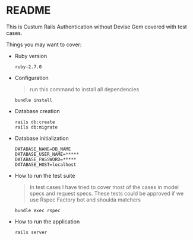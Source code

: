 # README

This is Custum Rails Authentication without Devise Gem covered with test cases.

Things you may want to cover:

* Ruby version

    ```ruby-2.7.0```

* Configuration
   
   > run this command to install all dependencies
   
   ```bundle install```

* Database creation
    
    ```
    rails db:create
    rails db:migrate
  ```

* Database initialization  
  ```
  DATABASE_NANE=DB_NAME
  DATABASE_USER_NAME=*****
  DATABASE_PASSWORD=*****
  DATABASE_HOST=localhost

* How to run the test suite
    >In test cases I have tried to cover most of the cases in model specs and request specs. These tests could be approved if we use Rspec Factory bot and shoulda matchers

  ```bundle exec rspec```
  
 * How to run the application
 
    ```rails server```

